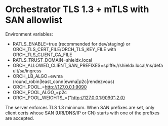 # Orchestrator TLS 1.3 + mTLS with SAN allowlist

Environment variables:

- RATLS_ENABLE=true (recommended for dev/staging) or ORCH_TLS_CERT_FILE/ORCH_TLS_KEY_FILE with ORCH_TLS_CLIENT_CA_FILE
- RATLS_TRUST_DOMAIN=shieldx.local
- ORCH_ALLOWED_CLIENT_SAN_PREFIXES=spiffe://shieldx.local/ns/default/sa/ingress
- ORCH_LB_ALGO=ewma (round_robin|least_conn|ewma|p2c|rendezvous)
- ORCH_POOL_<SERVICE>=http://127.0.0.1:9090
- ORCH_POOL_ALGO_<SERVICE>=p2c
- ORCH_POOL_WEIGHTS_<SERVICE>={"http://127.0.0.1:9090":2.0}

The server enforces TLS 1.3 minimum. When SAN prefixes are set, only client certs whose SAN (URI/DNS/IP or CN) starts with one of the prefixes are accepted.